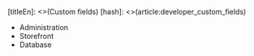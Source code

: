 [titleEn]: <>(Custom fields)
[hash]: <>(article:developer_custom_fields)

* Administration
* Storefront
* Database
